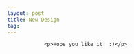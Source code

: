 ```yaml
---
layout: post
title: New Design
tag: 
---
```



                <p>Hope you like it! :)</p>
            
